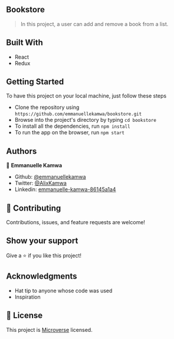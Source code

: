 ## Bookstore

> In this project, a user can add and remove a book from a list.

## Built With 

- React
- Redux

## Getting Started 
To have this project on your local machine, just follow these steps

- Clone the repository using `https://github.com/emmanuellekamwa/bookstore.git`
- Browse into the project's directory by typing `cd bookstore`
- To install all the dependencies, run `npm install`
- To run the app on the browser, run `npm start`

## Authors

👤 **Emmanuelle Kamwa**

-   Github: [@emmanuellekamwa](https://github.com/emmanuellekamwa)
-   Twitter: [@AlixKamwa](https://twitter.com/AlixKamwa)
-   Linkedin: [emmanuelle-kamwa-86145a1a4](https://www.linkedin.com/in/emmanuelle-kamwa-86145a1a4/)

## 🤝 Contributing

Contributions, issues, and feature requests are welcome!

## Show your support

Give a ⭐️ if you like this project!

## Acknowledgments

- Hat tip to anyone whose code was used
- Inspiration

## 📝 License

This project is [Microverse](https://www.microverse.org/) licensed.
